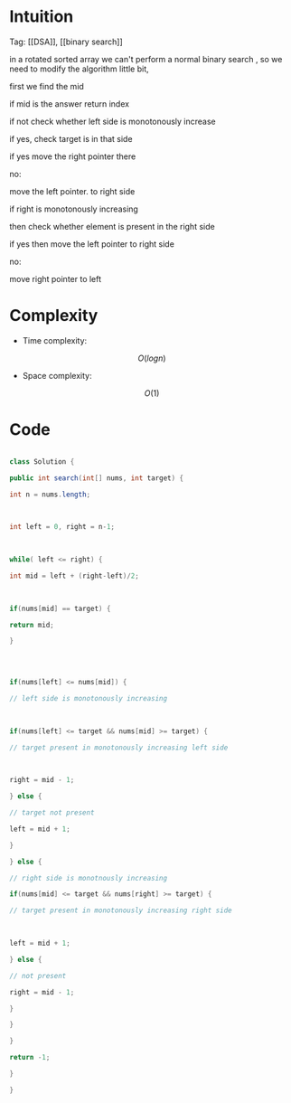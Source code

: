 # Intuition

<!-- Describe your first thoughts on how to solve this problem. -->

Tag: [[DSA]], [[binary search]]

  

in a rotated sorted array we can't perform a normal binary search , so we need to modify the algorithm little bit,

first we find the mid

if mid is the answer return index

if not check whether left side is monotonously increase

if yes, check target is in that side

if yes move the right pointer there

no:

move the left pointer. to right side

if right is monotonously increasing

then check whether element is present in the right side

if yes then move the left pointer to right side

no:

move right pointer to left

  
  
  
  
  

# Complexity

- Time complexity:

<!-- Add your time complexity here, e.g. $$O(n)$$ -->

$$O(logn)$$

- Space complexity:

<!-- Add your space complexity here, e.g. $$O(n)$$ -->

$$O(1)$$

# Code

```java []

class Solution {

public int search(int[] nums, int target) {

int n = nums.length;

  

int left = 0, right = n-1;

  

while( left <= right) {

int mid = left + (right-left)/2;

  

if(nums[mid] == target) {

return mid;

}

  
  

if(nums[left] <= nums[mid]) {

// left side is monotonously increasing

  

if(nums[left] <= target && nums[mid] >= target) {

// target present in monotonously increasing left side

  

right = mid - 1;

} else {

// target not present

left = mid + 1;

}

} else {

// right side is monotnously increasing

if(nums[mid] <= target && nums[right] >= target) {

// target present in monotonously increasing right side

  

left = mid + 1;

} else {

// not present

right = mid - 1;

}

}

}

return -1;

}

}

```